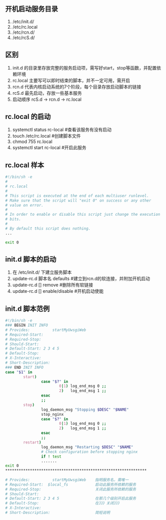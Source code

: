 ## 开机启动服务目录
1. /etc/init.d/
2. /etc/rc.local 
3. /etc/rcn.d/
4. /etc/rcS.d/

## 区别
1. init.d 的目录里存放完整的服务启动项，需写好start，stop等函数，并配置依赖环境
2. rc.local 主要写可以即时结束的脚本，并不一定可用，需开启
3. rcn.d 代表内核启动系统的7个阶段，每个目录存放启动脚本的链接
4. rcS.d 最先启动，存放一些基本服务
5. 启动顺序 rcS.d -> rcn.d -> rc.local

## rc.local 的启动
1. systemctl status rc-local   #查看该服务有没有启动
2. touch /etc/rc.local         #创建脚本文件
3. chmod 755 rc.local
4. systemctl start rc-local    #开启此服务

## rc.local 样本  
```sh
#!/bin/sh -e
#
# rc.local
#
# This script is executed at the end of each multiuser runlevel.
# Make sure that the script will "exit 0" on success or any other
# value on error.
#
# In order to enable or disable this script just change the execution
# bits.
#
# By default this script does nothing.
...

exit 0
```

## init.d 脚本的启动
1. 在 /etc/init.d/ 下建立服务脚本
2. update-rc.d 脚本名 defaults #建立到rcn.d的软连接，并附加开机启动
3. update-rc.d [] remove #删除所有软链接
4. update-rc.d [] enable/disable #开机启动使能

## init.d 脚本范例
```sh
#!/bin/sh -e
### BEGIN INIT INFO
# Provides:          startMyUwsgiWeb
# Required-Start:   
# Required-Stop:
# Should-Start:      
# Default-Start: 2 3 4 5     
# Default-Stop:
# X-Interactive:     
# Short-Description: 
### END INIT INFO
case "$1" in
        start)
                case "$?" in
                        0|1) log_end_msg 0 ;;
                        2)   log_end_msg 1 ;;
                esac
                ;;
        stop)
                log_daemon_msg "Stopping $DESC" "$NAME"
                stop_nginx
                case "$?" in
                        0|1) log_end_msg 0 ;;
                        2)   log_end_msg 1 ;;
                esac
                ;;
        restart)
                log_daemon_msg "Restarting $DESC" "$NAME"
                # Check configuration before stopping nginx
                if ! test
                .......
exit 0     
***************************************************************
 
# Provides:          startMyUwsgiWeb    指明服务名，需唯一
# Required-Start:  $local_fs            启动此服务所依赖的服务             
# Required-Stop:                        关闭此服务所依赖的服务
# Should-Start:      
# Default-Start: 2 3 4 5                在那几个级别开启此服务
# Default-Stop:                         在》》》关闭》》》
# X-Interactive:     
# Short-Description:                    简短说明
```







